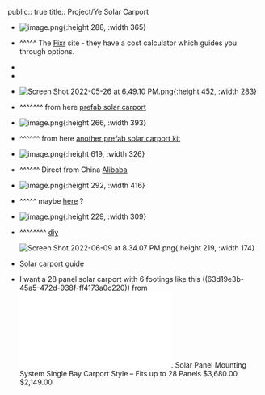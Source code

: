 public:: true
title:: Project/Ye Solar Carport

- ![image.png](../assets/image_1653838636855_0.png){:height 288, :width 365}
- ^^^^^ The [Fixr](https://www.fixr.com/costs/build-carport#carport-cost-calculator) site - they have a cost calculator which guides you through options.
-
-
- ![Screen Shot 2022-05-26 at 6.49.10 PM.png](../assets/Screen_Shot_2022-05-26_at_6.49.10_PM_1653605525997_0.png){:height 452, :width 283}
- ^^^^^^^ from here [prefab solar carport](https://www.solarelectricsupply.com/residential-solar-systems/solar-carport-mounted)
- ![image.png](../assets/image_1653777629944_0.png){:height 266, :width 393}
- ^^^^^^ from here [another prefab solar carport kit](https://www.symtechsolar.com/complete-solar-pv-systems/solar-carport-hercules/)
- ![image.png](../assets/image_1653777803733_0.png){:height 619, :width 326}
- ^^^^^^ Direct from China [Alibaba](https://www.alibaba.com/showroom/prefabricated-solar-carport.html)
- ![image.png](../assets/image_1653778178675_0.png){:height 292, :width 416}
- ^^^^^ maybe [here](https://solarcarportsdirect.com/residential/) ?
- ![image.png](../assets/image_1653784951067_0.png){:height 229, :width 309}
- ^^^^^^^^ [diy](https://climatebiz.com/diy-solar-carport/)
  
  ![Screen Shot 2022-06-09 at 8.34.07 PM.png](../assets/Screen_Shot_2022-06-09_at_8.34.07_PM_1654821338192_0.png){:height 219, :width 174}
- [Solar carport guide](https://www.ecowatch.com/solar-carport-guide-2654668562.html)
- I want a 28 panel solar carport with 6 footings like this ((63d19e3b-45a5-472d-938f-ff4173a0c220)) from ![Carport solar rack 1-24-20.pdf](../assets/Carport_solar_rack_1-24-20_1654822294711_0.pdf).  Solar Panel Mounting System Single Bay Carport Style – Fits up to 28 Panels
  $3,680.00 $2,149.00